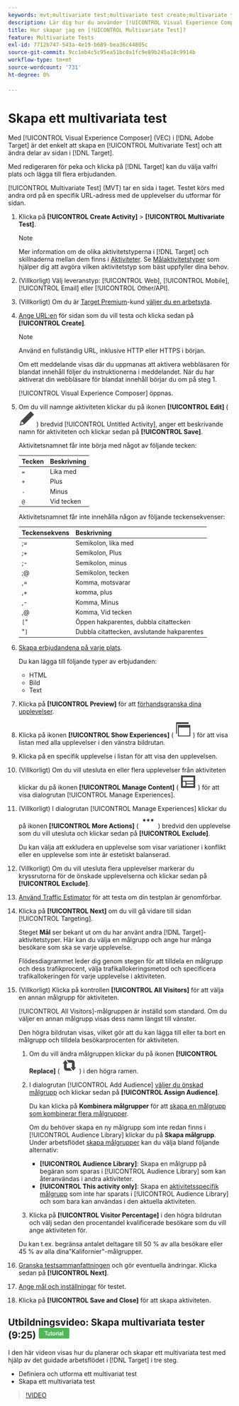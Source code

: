 ```yaml
---
keywords: mvt;multivariate test;multivariate test create;multivariate test creating;mvt create;mvt creating;mvt how;multivariate test how
description: Lär dig hur du använder [!UICONTROL Visual Experience Composer] (VEC) i [!DNL Adobe Target]  för att skapa en [!UICONTROL Multivariate Test] (MVT).
title: Hur skapar jag en [!UICONTROL Multivariate Test]?
feature: Multivariate Tests
exl-id: 7712b747-543a-4e19-b689-bea36c44805c
source-git-commit: 9cc1eb4c5c95ea51bc0a1fc9e89b245a18c9914b
workflow-type: tm+mt
source-wordcount: '731'
ht-degree: 0%

---
```


# Skapa ett multivariata test

Med [!UICONTROL Visual Experience Composer] (VEC) i [!DNL Adobe Target] är det enkelt att skapa en [!UICONTROL Multivariate Test] och att ändra delar av sidan i [!DNL Target].

Med redigeraren för peka och klicka på [!DNL Target] kan du välja valfri plats och lägga till flera erbjudanden.

[!UICONTROL Multivariate Test] (MVT) tar en sida i taget. Testet körs med andra ord på en specifik URL-adress med de upplevelser du utformar för sidan.

1. Klicka på **[!UICONTROL Create Activity]** > **[!UICONTROL Multivariate Test]**.

   >[!NOTE]
   >
   >Mer information om de olika aktivitetstyperna i [!DNL Target] och skillnaderna mellan dem finns i [Aktiviteter](/help/main/c-activities/activities.md#concept_D317A95A1AB54674BA7AB65C7985BA03). Se [Målaktivitetstyper](/help/main/c-activities/target-activities-guide.md) som hjälper dig att avgöra vilken aktivitetstyp som bäst uppfyller dina behov.

1. (Villkorligt) Välj leveranstyp: [!UICONTROL Web], [!UICONTROL Mobile], [!UICONTROL Email] eller [!UICONTROL Other/API].

1. (Villkorligt) Om du är [Target Premium](/help/main/c-intro/intro.md#premium)-kund [väljer du en arbetsyta](/help/main/administrating-target/c-user-management/property-channel/property-channel.md).

1. [Ange URL:en](/help/main/c-activities/c-multivariate-testing/t-create-multivariate-test/url.md#concept_C12E4A85FF3B4E518E3110F6CF1AF9C0) för sidan som du vill testa och klicka sedan på **[!UICONTROL Create]**.

   >[!NOTE]
   >
   >Använd en fullständig URL, inklusive HTTP eller HTTPS i början.

   Om ett meddelande visas där du uppmanas att aktivera webbläsaren för blandat innehåll följer du instruktionerna i meddelandet. När du har aktiverat din webbläsare för blandat innehåll börjar du om på steg 1.

   [!UICONTROL Visual Experience Composer] öppnas.

1. Om du vill namnge aktiviteten klickar du på ikonen **[!UICONTROL Edit]** ( ![Redigera-ikon](/help/main/assets/icons/Edit.svg) ) bredvid [!UICONTROL Untitled Activity], anger ett beskrivande namn för aktiviteten och klickar sedan på **[!UICONTROL Save]**.

   Aktivitetsnamnet får inte börja med något av följande tecken:

   | Tecken | Beskrivning |
   |--- |--- |
   | `=` | Lika med |
   | `+` | Plus |
   | `-` | Minus |
   | `@` | Vid tecken |

   Aktivitetsnamnet får inte innehålla någon av följande teckensekvenser:

   | Teckensekvens | Beskrivning |
   |--- |--- |
   | ;= | Semikolon, lika med |
   | ;+ | Semikolon, Plus |
   | ;- | Semikolon, minus |
   | ;@ | Semikolon, tecken |
   | ,= | Komma, motsvarar |
   | ,+ | komma, plus |
   | ,- | Komma, Minus |
   | ,@ | Komma, Vid tecken |
   | `[`&quot; | Öppen hakparentes, dubbla citattecken |
   | &quot;`]` | Dubbla citattecken, avslutande hakparentes |

1. [Skapa erbjudandena på varje plats](/help/main/c-activities/c-multivariate-testing/t-create-multivariate-test/add-offers.md#concept_DCE6B45C30F7419B8EC17AFDEE8D8AA6).

   Du kan lägga till följande typer av erbjudanden:

   * HTML
   * Bild
   * Text

1. Klicka på **[!UICONTROL Preview]** för att [förhandsgranska dina upplevelser](/help/main/c-activities/c-multivariate-testing/t-create-multivariate-test/preview-experiences.md).

1. Klicka på ikonen **[!UICONTROL Show Experiences]** ( ![ ikonen Visa upplevelser ](/help/main/assets/icons/WebPages.svg) ) för att visa listan med alla upplevelser i den vänstra bildrutan.

1. Klicka på en specifik upplevelse i listan för att visa den upplevelsen.

1. (Villkorligt) Om du vill utesluta en eller flera upplevelser från aktiviteten klickar du på ikonen **[!UICONTROL Manage Content]** ( ![ikonen Hantera upplevelser ](/help/main/assets/icons/Experience.svg) ) för att visa dialogrutan [!UICONTROL Manage Experiences].

1. (Villkorligt) I dialogrutan [!UICONTROL Manage Experiences] klickar du på ikonen **[!UICONTROL More Actions]** ( ![ikonen Fler åtgärder](/help/main/assets/icons/MoreSmallList.svg) ) bredvid den upplevelse som du vill utesluta och klickar sedan på **[!UICONTROL Exclude]**.

   Du kan välja att exkludera en upplevelse som visar variationer i konflikt eller en upplevelse som inte är estetiskt balanserad.

1. (Villkorligt) Om du vill utesluta flera upplevelser markerar du kryssrutorna för de önskade upplevelserna och klickar sedan på **[!UICONTROL Exclude]**.

1. [Använd Traffic Estimator](/help/main/c-activities/c-multivariate-testing/t-create-multivariate-test/traffic-estimator.md#task_71AA6922AFD447EA8C5E610A78ABA714) för att testa om din testplan är genomförbar.

1. Klicka på **[!UICONTROL Next]** om du vill gå vidare till sidan [!UICONTROL Targeting].

   Steget **Mål** ser bekant ut om du har använt andra [!DNL Target]-aktivitetstyper. Här kan du välja en målgrupp och ange hur många besökare som ska se varje upplevelse.

   Flödesdiagrammet leder dig genom stegen för att tilldela en målgrupp och dess trafikprocent, välja trafikallokeringsmetod och specificera trafikallokeringen för varje upplevelse i aktiviteten.

1. (Villkorligt) Klicka på kontrollen **[!UICONTROL All Visitors]** för att välja en annan målgrupp för aktiviteten.

   [!UICONTROL All Visitors]-målgruppen är inställd som standard. Om du väljer en annan målgrupp visas dess namn längst till vänster.

   Den högra bildrutan visas, vilket gör att du kan lägga till eller ta bort en målgrupp och tilldela besökarprocenten för aktiviteten.

   1. Om du vill ändra målgruppen klickar du på ikonen **[!UICONTROL Replace]** ( ![ikonen Ersätt](/help/main/assets/icons/Retweet.svg) ) i den högra ramen.
   1. I dialogrutan [!UICONTROL Add Audience] [väljer du önskad målgrupp](/help/main/c-activities/t-test-ab/t-test-create-ab/ab-audience.md) och klickar sedan på **[!UICONTROL Assign Audience]**.

      Du kan klicka på **Kombinera målgrupper** för att [skapa en målgrupp som kombinerar flera målgrupper](/help/main/c-target/combining-multiple-audiences.md).

      Om du behöver skapa en ny målgrupp som inte redan finns i [!UICONTROL Audience Library] klickar du på **Skapa målgrupp**. Under arbetsflödet [skapa målgrupper](/help/main/c-target/c-audiences/audiences.md) kan du välja bland följande alternativ:

      * **[!UICONTROL Audience Library]**: Skapa en målgrupp på begäran som sparas i [!UICONTROL Audience Library] som kan återanvändas i andra aktiviteter.
      * **[!UICONTROL This activity only]**: Skapa en [aktivitetsspecifik målgrupp](/help/main/c-target/creating-activity-only-audience.md) som inte har sparats i [!UICONTROL Audience Library] och som bara kan användas i den aktuella aktiviteten.

   1. Klicka på **[!UICONTROL Visitor Percentage]** i den högra bildrutan och välj sedan den procentandel kvalificerade besökare som du vill ange aktiviteten för.

   Du kan t.ex. begränsa antalet deltagare till 50 % av alla besökare eller 45 % av alla dina&quot;Kalifornier&quot;-målgrupper.

1. [Granska testsammanfattningen](/help/main/c-activities/c-multivariate-testing/t-create-multivariate-test/test-summary.md#reference_971AB225963A4DC18EEB5B0E20F0A4A7) och gör eventuella ändringar. Klicka sedan på **[!UICONTROL Next]**.

1. [Ange mål och inställningar](/help/main/c-activities/c-multivariate-testing/t-create-multivariate-test/goals-and-settings.md#reference_B25389FD6F3A4989801E740364B089CC) för testet.

1. Klicka på **[!UICONTROL Save and Close]** för att skapa aktiviteten.

## Utbildningsvideo: Skapa multivariata tester (9:25) ![Självstudiekurs ](/help/main/assets/tutorial.png)

I den här videon visas hur du planerar och skapar ett multivariata test med hjälp av det guidade arbetsflödet i [!DNL Target] i tre steg.

* Definiera och utforma ett multivariat test
* Skapa ett multivariata test

>[!VIDEO](https://video.tv.adobe.com/v/17395)
